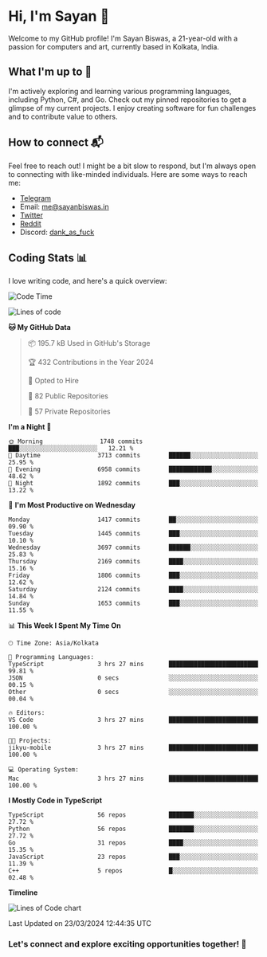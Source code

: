 # Hi, I'm Sayan 👋

Welcome to my GitHub profile! I'm Sayan Biswas, a 21-year-old with a passion for computers and art, currently based in Kolkata, India.

## What I'm up to 🚀

I'm actively exploring and learning various programming languages, including Python, C#, and Go. Check out my pinned repositories to get a glimpse of my current projects. I enjoy creating software for fun challenges and to contribute value to others.

## How to connect 📬

Feel free to reach out! I might be a bit slow to respond, but I'm always open to connecting with like-minded individuals. Here are some ways to reach me:

- [Telegram](https://t.me/dank_as_fuck)
- Email: [me@sayanbiswas.in](mailto:me@sayanbiswas.in)
- [Twitter](https://twitter.com/TheDankDel)
- [Reddit](https://www.reddit.com/user/dank_as_fuck_/)
- Discord: [dank_as_fuck](https://discordapp.com/users/506536929152466945)

## Coding Stats 📊

I love writing code, and here's a quick overview:

<!--START_SECTION:waka-->
![Code Time](http://img.shields.io/badge/Code%20Time-1%2C575%20hrs%208%20mins-blue)

![Lines of code](https://img.shields.io/badge/From%20Hello%20World%20I%27ve%20Written-7.9%20million%20lines%20of%20code-blue)

**🐱 My GitHub Data** 

> 📦 195.7 kB Used in GitHub's Storage 
 > 
> 🏆 432 Contributions in the Year 2024
 > 
> 💼 Opted to Hire
 > 
> 📜 82 Public Repositories 
 > 
> 🔑 57 Private Repositories 
 > 
**I'm a Night 🦉** 

```text
🌞 Morning                1748 commits        ███░░░░░░░░░░░░░░░░░░░░░░   12.21 % 
🌆 Daytime                3713 commits        ██████░░░░░░░░░░░░░░░░░░░   25.95 % 
🌃 Evening                6958 commits        ████████████░░░░░░░░░░░░░   48.62 % 
🌙 Night                  1892 commits        ███░░░░░░░░░░░░░░░░░░░░░░   13.22 % 
```
📅 **I'm Most Productive on Wednesday** 

```text
Monday                   1417 commits        ██░░░░░░░░░░░░░░░░░░░░░░░   09.90 % 
Tuesday                  1445 commits        ███░░░░░░░░░░░░░░░░░░░░░░   10.10 % 
Wednesday                3697 commits        ██████░░░░░░░░░░░░░░░░░░░   25.83 % 
Thursday                 2169 commits        ████░░░░░░░░░░░░░░░░░░░░░   15.16 % 
Friday                   1806 commits        ███░░░░░░░░░░░░░░░░░░░░░░   12.62 % 
Saturday                 2124 commits        ████░░░░░░░░░░░░░░░░░░░░░   14.84 % 
Sunday                   1653 commits        ███░░░░░░░░░░░░░░░░░░░░░░   11.55 % 
```


📊 **This Week I Spent My Time On** 

```text
🕑︎ Time Zone: Asia/Kolkata

💬 Programming Languages: 
TypeScript               3 hrs 27 mins       █████████████████████████   99.81 % 
JSON                     0 secs              ░░░░░░░░░░░░░░░░░░░░░░░░░   00.15 % 
Other                    0 secs              ░░░░░░░░░░░░░░░░░░░░░░░░░   00.04 % 

🔥 Editors: 
VS Code                  3 hrs 27 mins       █████████████████████████   100.00 % 

🐱‍💻 Projects: 
jikyu-mobile             3 hrs 27 mins       █████████████████████████   100.00 % 

💻 Operating System: 
Mac                      3 hrs 27 mins       █████████████████████████   100.00 % 
```

**I Mostly Code in TypeScript** 

```text
TypeScript               56 repos            ███████░░░░░░░░░░░░░░░░░░   27.72 % 
Python                   56 repos            ███████░░░░░░░░░░░░░░░░░░   27.72 % 
Go                       31 repos            ████░░░░░░░░░░░░░░░░░░░░░   15.35 % 
JavaScript               23 repos            ███░░░░░░░░░░░░░░░░░░░░░░   11.39 % 
C++                      5 repos             █░░░░░░░░░░░░░░░░░░░░░░░░   02.48 % 
```



**Timeline**

![Lines of Code chart](https://raw.githubusercontent.com/Dank-del/Dank-del/main/assets/bar_graph.png)


 Last Updated on 23/03/2024 12:44:35 UTC
<!--END_SECTION:waka-->

### Let's connect and explore exciting opportunities together! 🚀
